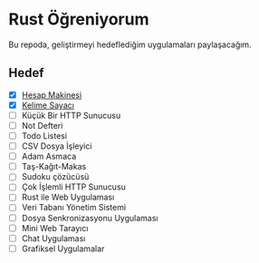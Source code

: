 # Rust Öğreniyorum

Bu repoda, geliştirmeyi hedeflediğim uygulamaları paylaşacağım.

## Hedef

- [x] [Hesap Makinesi](./calculator)
- [x] [Kelime Sayacı](./word-counter)
- [ ] Küçük Bir HTTP Sunucusu
- [ ] Not Defteri
- [ ] Todo Listesi
- [ ] CSV Dosya İşleyici
- [ ] Adam Asmaca
- [ ] Taş-Kağıt-Makas
- [ ] Sudoku çözücüsü
- [ ] Çok İşlemli HTTP Sunucusu
- [ ] Rust ile Web Uygulaması
- [ ] Veri Tabanı Yönetim Sistemi
- [ ] Dosya Senkronizasyonu Uygulaması
- [ ] Mini Web Tarayıcı
- [ ] Chat Uygulaması
- [ ] Grafiksel Uygulamalar
